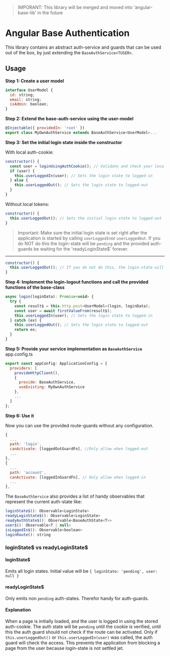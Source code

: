 > IMPORANT: This library will be merged and moved into 'angular-base-lib' in the future

# Angular Base Authentication
This library contains an abstract auth-service and guards that can be used out of the box, by just extending the `BaseAuthService<TUSER>`.


## Usage

**Step 1: Create a user model**

```js
interface UserModel {
  id: string;
  email: string;
  isAdmin: boolean;
}
```

**Step 2: Extend the base-auth-service using the user-model**

```js
@Injectable({ providedIn: 'root' })
export class MyOwnAuthService extends BaseAuthService<UserModel>...
```

**Step 3: Set the initial login state inside the constructor**

With local auth-cookie:
```js
constructor() {
  const user = loginUsingAuthCookie(); // Validate and check your local auth-cookie
  if (user) {
    this.userLoggedIn(user); // Sets the login state to logged-in
  } else {
    this.userLoggedOut(); // Sets the login state to logged-out
  }
}
```

Without local tokens:
```js
constructor() {
  this.userLoggedOut(); // Sets the initial login state to logged-out
}
```

> Important: Make sure the initial login state is set right after the application is started by calling `userLoggedIn`or `userLoggedOut`. If you do NOT do this the login-state will be `pending` and the provided auth-guards be waiting for the 'readyLoginState$' forever. 

****

```js
constructor() {
  this.userLoggedOut(); // If you do not do this, the login-state will be pending
}
```

**Step 4: Implement the login-logout functions and call the provided functions of the base-class**

```js
async login(loginData): Promise<void> {
  try {
    const result$ = this.http.post<UserModel>(login, loginData);
    const user = await firstValueFrom(result$);
    this.userLoggedIn(user); // Sets the login state to logged-in
  } catch (ex) {
    this.userLoggedOut(); // Sets the login state to logged-out
    return ex;
  }
}
```

**Step 5: Provide your service implementation as `BaseAuthService`**
app.config.ts
```js
export const appConfig: ApplicationConfig = {
  providers: [
    provideHttpClient(),
    {
      provide: BaseAuthService,
      useExisting: MyOwnAuthService
    },
    ...
  ]
};
```

**Step 6: Use it**

Now you can use the provided route-guards without any configuration.
```js
{  
  ...
  path: 'login',
  canActivate: [loggedOutGuardFn], //Only allow when logged-out
  ...
},
{
  ...
  path: 'account',
  canActivate: [loggedInGuardFn], // Only allow when logged-in
  ...
},
```

The `BaseAuthService` also provides a list of handy observables that represent the current auth-state like:
```js
loginState$(): Observable<LoginState>
readyLoginState$(): Observable<LoginState>
readyAuthState$(): Observable<BaseAuthState<T>>
user$(): Observable<T | null>
isLoggedIn$(): Observable<boolean>
loginRoute(): string
```

### loginState$ vs readyLoginState$

#### loginState$

Emits all login states. Initial value will be `{ loginState: 'pending', user: null }`

#### readyLoginState$

Only emits non `pending` auth-states. Therefor handy for auth-guards.

#### Explanation

When a page is initially loaded, and the user is logged in using the stored auth-cookie. The auth state will be `pending` until the cookie is verified, until this the auth guard should not check if the route can be activated. Only if `this.userLoggedOut()` or `this.userLoggedIn(user)` was called, the auth guard will check the access. This prevents the application from blocking a page from the user because login-state is not settled jet.
